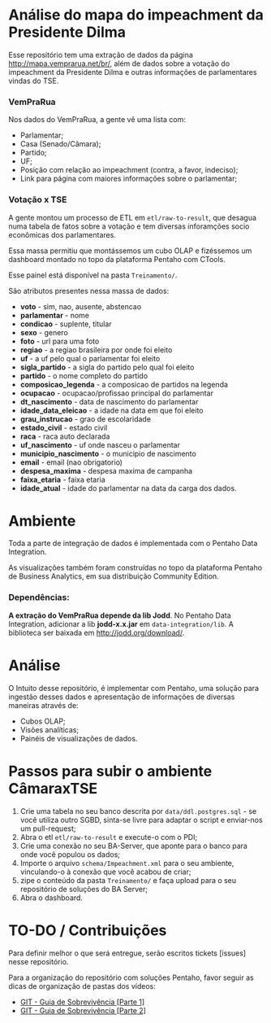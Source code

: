 # Análise do mapa do impeachment da Presidente Dilma

Esse repositório tem uma extração de dados da página http://mapa.vemprarua.net/br/, além de dados sobre a votação do impeachment da Presidente Dilma e outras informações de parlamentares vindas do TSE.

### VemPraRua

Nos dados do VemPraRua, a gente vê uma lista com:

 * Parlamentar;
 * Casa (Senado/Câmara);
 * Partido;
 * UF;
 * Posição com relação ao impeachment (contra, a favor, indeciso);
 * Link para página com maiores informações sobre o parlamentar;

### Votação x TSE

A gente montou um processo de ETL em `etl/raw-to-result`, que desagua numa tabela de fatos sobre a votação e tem diversas inforamções socio econômicas dos parlamentares.

Essa massa permitiu que montássemos um cubo OLAP e fizéssemos um dashboard montado no topo da plataforma Pentaho com CTools.

Esse painel está disponível na pasta `Treinamento/`.

São atributos presentes nessa massa de dados:

* **voto** - sim, nao, ausente, abstencao
* **parlamentar** - nome
* **condicao** - suplente, titular
* **sexo** - genero
* **foto** - url para uma foto
* **regiao** - a regiao brasileira por onde foi eleito
* **uf** - a uf pelo qual o parlamentar foi eleito
* **sigla_partido** - a sigla do partido pelo qual foi eleito
* **partido** - o nome completo do partido
* **composicao_legenda** - a composicao de partidos na legenda
* **ocupacao** - ocupacao/profissao principal do parlamentar
* **dt_nascimento** - data de nascimento do parlamentar
* **idade_data_eleicao** - a idade na data em que foi eleito
* **grau_instrucao** - grao de escolaridade
* **estado_civil** - estado civil
* **raca** - raca auto declarada
* **uf_nascimento** - uf onde nasceu o parlamentar
* **municipio_nascimento** - o municipio de nascimento
* **email** - email (nao obrigatorio)
* **despesa_maxima** - despesa maxima de campanha
* **faixa_etaria** - faixa etaria
* **idade_atual** - idade do parlamentar na data da carga dos dados.

# Ambiente

Toda a parte de integração de dados é implementada com o Pentaho Data Integration.

As visualizações também foram construídas no topo da plataforma Pentaho de Business Analytics, em sua distribuição Community Edition.

### Dependências:

**A extração do VemPraRua depende da lib Jodd**. No Pentaho Data Integration, adicionar a lib **jodd-x.x.jar** em `data-integration/lib`. A biblioteca ser baixada em http://jodd.org/download/.

# Análise

O Intuito desse repositório, é implementar com Pentaho, uma solução para ingestão desses dados e apresentação de informações de diversas maneiras através de:
 * Cubos OLAP;
 * Visões analíticas;
 * Painéis de visualizações de dados.


# Passos para subir o ambiente Câmara**x**TSE

1. Crie uma tabela no seu banco descrita por `data/ddl.postgres.sql` - se você utiliza outro SGBD, sinta-se livre para adaptar o script e enviar-nos um pull-request;
2. Abra o etl `etl/raw-to-result` e execute-o com o PDI;
3. Crie uma conexão no seu BA-Server, que aponte para o banco para onde você populou os dados;
4. Importe o arquivo `schema/Impeachment.xml` para o seu ambiente, vinculando-o à conexão que você acabou de criar;
5. zipe o conteúdo da pasta `Treinamento/` e faça upload para o seu repositório de soluções do BA Server;
6. Abra o dashboard.


# TO-DO / Contribuições

Para definir melhor o que será entregue, serão escritos tickets [issues] nesse repositório.

Para a organização do repositório com soluções Pentaho, favor seguir as dicas de organização de pastas dos vídeos:
 * [GIT - Guia de Sobrevivência [Parte 1]](https://www.youtube.com/watch?v=qABTttlQ1Qk)
 * [GIT - Guia de Sobrevivência [Parte 2]](https://www.youtube.com/watch?v=0Z2Afm4yZLY)
